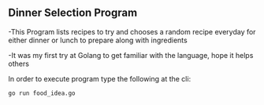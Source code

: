 ## Dinner Selection Program

 -This Program lists recipes to try and chooses a random recipe everyday for either dinner or lunch to prepare along with ingredients
 
 -It was my first try at Golang to get familiar with the language, hope it helps others
 
 In order to execute program type the following at the cli:
 
 ```go run food_idea.go```
